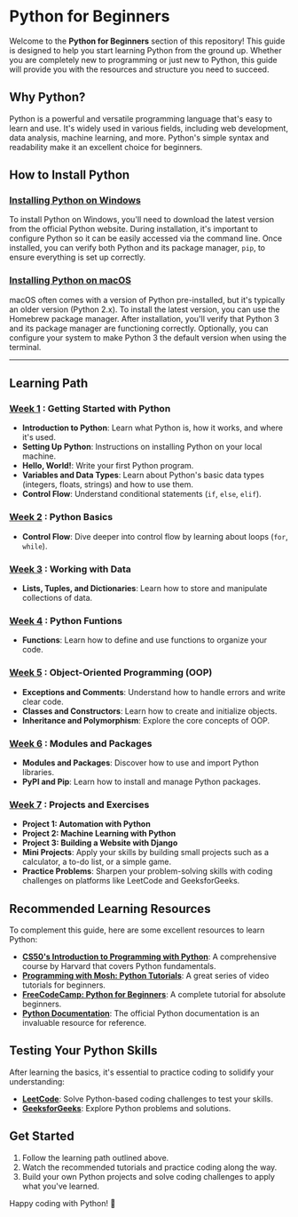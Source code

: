 # Python for Beginners

Welcome to the **Python for Beginners** section of this repository! This guide is designed to help you start learning Python from the ground up. Whether you are completely new to programming or just new to Python, this guide will provide you with the resources and structure you need to succeed.

## Why Python?

Python is a powerful and versatile programming language that's easy to learn and use. It's widely used in various fields, including web development, data analysis, machine learning, and more. Python's simple syntax and readability make it an excellent choice for beginners.


## How to Install Python

### [**Installing Python on Windows**](Install%20Python.md)

To install Python on Windows, you'll need to download the latest version from the official Python website. During installation, it's important to configure Python so it can be easily accessed via the command line. Once installed, you can verify both Python and its package manager, `pip`, to ensure everything is set up correctly.

### [**Installing Python on macOS**](Install%20Python%20(Mac).md)

macOS often comes with a version of Python pre-installed, but it's typically an older version (Python 2.x). To install the latest version, you can use the Homebrew package manager. After installation, you'll verify that Python 3 and its package manager are functioning correctly. Optionally, you can configure your system to make Python 3 the default version when using the terminal.

---

## Learning Path

### [**Week 1**](Week1.md) : **Getting Started with Python**
   - **Introduction to Python**: Learn what Python is, how it works, and where it's used.
   - **Setting Up Python**: Instructions on installing Python on your local machine.
   - **Hello, World!**: Write your first Python program.
   - **Variables and Data Types**: Learn about Python's basic data types (integers, floats, strings) and how to use them.
   - **Control Flow**: Understand conditional statements (`if`, `else`, `elif`).

### [**Week 2**](Week2.md) : **Python Basics**
   - **Control Flow**: Dive deeper into control flow by learning about loops (`for`, `while`).

### [**Week 3**](Week3.md) : **Working with Data**
   - **Lists, Tuples, and Dictionaries**: Learn how to store and manipulate collections of data.

### [**Week 4**](Week4.md) : **Python Funtions**
   - **Functions**: Learn how to define and use functions to organize your code.

### [**Week 5**](Week5.md) : **Object-Oriented Programming (OOP)**
   - **Exceptions and Comments**: Understand how to handle errors and write clear code.
   - **Classes and Constructors**: Learn how to create and initialize objects.
   - **Inheritance and Polymorphism**: Explore the core concepts of OOP.

### [**Week 6**](Week6.md) : **Modules and Packages**
   - **Modules and Packages**: Discover how to use and import Python libraries.
   - **PyPI and Pip**: Learn how to install and manage Python packages.

### [**Week 7**](Week7.md) : **Projects and Exercises**
   - **Project 1: Automation with Python**
   - **Project 2: Machine Learning with Python**
   - **Project 3: Building a Website with Django**
   - **Mini Projects**: Apply your skills by building small projects such as a calculator, a to-do list, or a simple game.
   - **Practice Problems**: Sharpen your problem-solving skills with coding challenges on platforms like LeetCode and GeeksforGeeks.

## Recommended Learning Resources

To complement this guide, here are some excellent resources to learn Python:

- **[CS50's Introduction to Programming with Python](https://www.youtube.com/watch?v=nLRL_NcnK-4)**: A comprehensive course by Harvard that covers Python fundamentals.
- **[Programming with Mosh: Python Tutorials](https://www.youtube.com/watch?v=_uQrJ0TkZlc)**: A great series of video tutorials for beginners.
- **[FreeCodeCamp: Python for Beginners](https://www.youtube.com/watch?v=rfscVS0vtbw)**: A complete tutorial for absolute beginners.
- **[Python Documentation](https://docs.python.org/3/)**: The official Python documentation is an invaluable resource for reference.

## Testing Your Python Skills

After learning the basics, it's essential to practice coding to solidify your understanding:

- [**LeetCode**](https://leetcode.com/problemset/): Solve Python-based coding challenges to test your skills.
- [**GeeksforGeeks**](https://www.geeksforgeeks.org/explore?page=1&sortBy=submissions&itm_source=geeksforgeeks&itm_medium=main_header&itm_campaign=practice_header): Explore Python problems and solutions.

## Get Started

1. Follow the learning path outlined above.
2. Watch the recommended tutorials and practice coding along the way.
3. Build your own Python projects and solve coding challenges to apply what you've learned.

Happy coding with Python! 🐍
